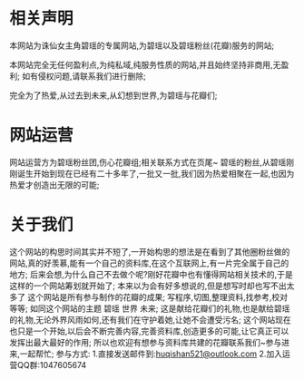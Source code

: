# 相关声明
本网站为诛仙女主角碧瑶的专属网站,为碧瑶以及碧瑶粉丝(花瓣)服务的网站;

本网站完全无任何盈利点,为纯私域,纯服务性质的网站,并且始终坚持非商用,无盈利;
如有侵权问题,请联系我们进行删除;

完全为了热爱,从过去到未来,从幻想到世界,为碧瑶与花瓣们;

# 网站运营
网站运营方为碧瑶粉丝团,伤心花瓣组;相关联系方式在页尾~
碧瑶的粉丝,从碧瑶刚刚诞生开始到现在已经有二十多年了,一批又一批,我们因为热爱相聚在一起,也因为热爱才创造出无限的可能;

# 关于我们
这个网站的构思时间其实并不短了,一开始构思的想法是在看到了其他圈粉丝做的网站,真的好羡慕,能有一个自己的资料库,在这个互联网上,有一片完全属于自己的地方;
后来会想,为什么自己不去做个呢?刚好花瓣中也有懂得网站相关技术的,于是这样的一个网站筹划就开始了;
本来以为会有好多想说的,但是想写时却也写不出太多了
这个网站是所有参与制作的花瓣的成果;
写程序,切图,整理资料,找参考,校对等等;
如同这个网站的主题 碧瑶 世界 未来;
这是献给花瓣们的礼物,也是献给碧瑶的礼物,无论外界风雨如何,还有我们在守护着她,让她不会遭受污名;
这个网站现在也只是一个开始,以后会不断完善内容,完善资料库,创造更多的可能,让它真正可以发挥出最大最好的作用;
所以也欢迎有想参与资料库共建的花瓣联系我们~参与进来,一起帮忙;
参与方式:
1.直接发送邮件到:<a href="mailto:huqishan521@outlook.com?subject=碧瑶狐歧资料馆联系" target="_blank" rel="noopener noreferrer"
              class="catBtn"><span>huqishan521@outlook.com</span></a>
2.加入运营QQ群:1047605674